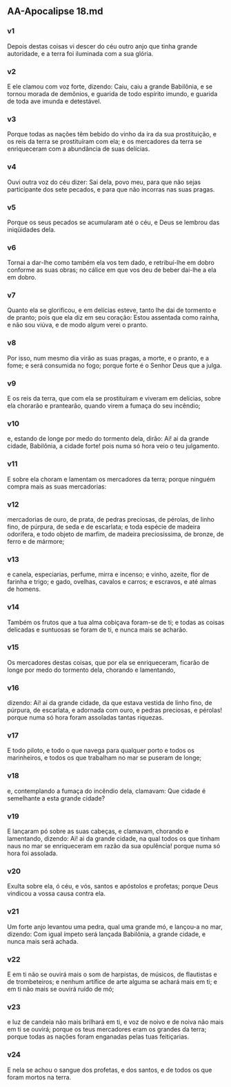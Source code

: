 ## AA-Apocalipse 18.md
### v1
 Depois destas coisas vi descer do céu outro anjo que tinha grande autoridade, e a terra foi iluminada com a sua glória.
### v2
 E ele clamou com voz forte, dizendo: Caiu, caiu a grande Babilônia, e se tornou morada de demônios, e guarida de todo espírito imundo, e guarida de toda ave imunda e detestável.
### v3
 Porque todas as nações têm bebido do vinho da ira da sua prostituição, e os reis da terra se prostituíram com ela; e os mercadores da terra se enriqueceram com a abundância de suas delícias.
### v4
 Ouvi outra voz do céu dizer: Sai dela, povo meu, para que não sejas participante dos sete pecados, e para que não incorras nas suas pragas.
### v5
 Porque os seus pecados se acumularam até o céu, e Deus se lembrou das iniqüidades dela.
### v6
 Tornai a dar-lhe como também ela vos tem dado, e retribuí-lhe em dobro conforme as suas obras; no cálice em que vos deu de beber dai-lhe a ela em dobro.
### v7
 Quanto ela se glorificou, e em delícias esteve, tanto lhe dai de tormento e de pranto; pois que ela diz em seu coração: Estou assentada como rainha, e não sou viúva, e de modo algum verei o pranto.
### v8
 Por isso, num mesmo dia virão as suas pragas, a morte, e o pranto, e a fome; e será consumida no fogo; porque forte é o Senhor Deus que a julga.
### v9
 E os reis da terra, que com ela se prostituíram e viveram em delícias, sobre ela chorarão e prantearão, quando virem a fumaça do seu incêndio;
### v10
 e, estando de longe por medo do tormento dela, dirão: Ai! ai da grande cidade, Babilônia, a cidade forte! pois numa só hora veio o teu julgamento.
### v11
 E sobre ela choram e lamentam os mercadores da terra; porque ninguém compra mais as suas mercadorias:
### v12
 mercadorias de ouro, de prata, de pedras preciosas, de pérolas, de linho fino, de púrpura, de seda e de escarlata; e toda espécie de madeira odorífera, e todo objeto de marfim, de madeira preciosíssima, de bronze, de ferro e de mármore;
### v13
 e canela, especiarias, perfume, mirra e incenso; e vinho, azeite, flor de farinha e trigo; e gado, ovelhas, cavalos e carros; e escravos, e até almas de homens.
### v14
 Também os frutos que a tua alma cobiçava foram-se de ti; e todas as coisas delicadas e suntuosas se foram de ti, e nunca mais se acharão.
### v15
 Os mercadores destas coisas, que por ela se enriqueceram, ficarão de longe por medo do tormento dela, chorando e lamentando,
### v16
 dizendo: Ai! ai da grande cidade, da que estava vestida de linho fino, de púrpura, de escarlata, e adornada com ouro, e pedras preciosas, e pérolas! porque numa só hora foram assoladas tantas riquezas.
### v17
 E todo piloto, e todo o que navega para qualquer porto e todos os marinheiros, e todos os que trabalham no mar se puseram de longe;
### v18
 e, contemplando a fumaça do incêndio dela, clamavam: Que cidade é semelhante a esta grande cidade?
### v19
 E lançaram pó sobre as suas cabeças, e clamavam, chorando e lamentando, dizendo: Ai! ai da grande cidade, na qual todos os que tinham naus no mar se enriqueceram em razão da sua opulência! porque numa só hora foi assolada.
### v20
 Exulta sobre ela, ó céu, e vós, santos e apóstolos e profetas; porque Deus vindicou a vossa causa contra ela.
### v21
 Um forte anjo levantou uma pedra, qual uma grande mó, e lançou-a no mar, dizendo: Com igual ímpeto será lançada Babilônia, a grande cidade, e nunca mais será achada.
### v22
 E em ti não se ouvirá mais o som de harpistas, de músicos, de flautistas e de trombeteiros; e nenhum artífice de arte alguma se achará mais em ti; e em ti não mais se ouvirá ruído de mó;
### v23
 e luz de candeia não mais brilhará em ti, e voz de noivo e de noiva não mais em ti se ouvirá; porque os teus mercadores eram os grandes da terra; porque todas as nações foram enganadas pelas tuas feitiçarias.
### v24
 E nela se achou o sangue dos profetas, e dos santos, e de todos os que foram mortos na terra.
